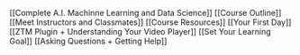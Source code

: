 [[Complete A.I. Machinne Learning and Data Science]]
[[Course Outline]]
[[Meet Instructors and Classmates]]
[[Course Resources]]
[[Your First Day]]
[[ZTM Plugin + Understanding Your Video Player]]
[[Set Your Learning Goal]]
[[Asking Questions + Getting Help]]

